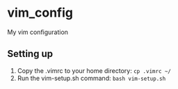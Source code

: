 # vim_config
My vim configuration

## Setting up

1. Copy the .vimrc to your home directory:
  `cp .vimrc ~/`
2. Run the vim-setup.sh command:
  `bash vim-setup.sh`
